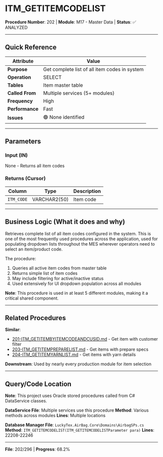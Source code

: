 # ITM_GETITEMCODELIST

**Procedure Number**: 202 | **Module**: M17 - Master Data | **Status**: ✅ ANALYZED

---

## Quick Reference

| Attribute | Value |
|-----------|-------|
| **Purpose** | Get complete list of all item codes in system |
| **Operation** | SELECT |
| **Tables** | Item master table |
| **Called From** | Multiple services (5+ modules) |
| **Frequency** | High |
| **Performance** | Fast |
| **Issues** | 🟢 None identified |

---

## Parameters

### Input (IN)

None - Returns all item codes

### Returns (Cursor)

| Column | Type | Description |
|--------|------|-------------|
| `ITM_CODE` | VARCHAR2(50) | Item code |

---

## Business Logic (What it does and why)

Retrieves complete list of all item codes configured in the system. This is one of the most frequently used procedures across the application, used for populating dropdown lists throughout the MES wherever operators need to select an item/product code.

The procedure:
1. Queries all active item codes from master table
2. Returns simple list of item codes
3. May include filtering for active/inactive status
4. Used extensively for UI dropdown population across all modules

**Note**: This procedure is used in at least 5 different modules, making it a critical shared component.

---

## Related Procedures

**Similar**:
- [201-ITM_GETITEMBYITEMCODEANDCUSID.md](./201-ITM_GETITEMBYITEMCODEANDCUSID.md) - Get item with customer filter
- [203-ITM_GETITEMPREPARELIST.md](./203-ITM_GETITEMPREPARELIST.md) - Get items with prepare specs
- [204-ITM_GETITEMYARNLIST.md](./204-ITM_GETITEMYARNLIST.md) - Get items with yarn details

**Downstream**: Used by nearly every production module for item selection

---

## Query/Code Location

**Note**: This project uses Oracle stored procedures called from C# DataService classes.

**DataService File**: Multiple services use this procedure
**Method**: Various methods across modules
**Lines**: Multiple locations

**Database Manager File**: `LuckyTex.AirBag.Core\Domains\AirbagSPs.cs`
**Method**: `ITM_GETITEMCODELIST(ITM_GETITEMCODELISTParameter para)`
**Lines**: 22208-22246

---

**File**: 202/296 | **Progress**: 68.2%
